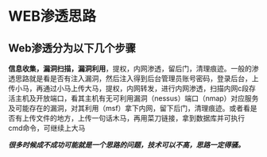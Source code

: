 # WEB渗透思路

## Web渗透分为以下几个步骤


**信息收集，漏洞扫描，漏洞利用**，提权，内网渗透，留后门，清理痕迹。一般的渗透思路就是看是否有注入漏洞，然后注入得到后台管理员账号密码，登录后台，上传小马，再通过小马上传大马，提权，内网转发，进行内网渗透，扫描内网c段存活主机及开放端口，看其主机有无可利用漏洞（nessus）端口（nmap）对应服务及可能存在的漏洞，对其利用（msf）拿下内网，留下后门，清理痕迹。或者看是否有上传文件的地方，上传一句话木马，再用菜刀链接，拿到数据库并可执行cmd命令，可继续上大马

_**很多时候成不成功可能就是一个思路的问题，技术可以不高，思路一定得骚。**_









